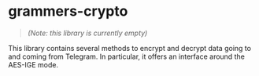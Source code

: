 # grammers-crypto

> *(Note: this library is currently empty)*

This library contains several methods to encrypt and decrypt data going to
and coming from Telegram. In particular, it offers an interface around the
AES-IGE mode.
